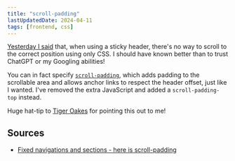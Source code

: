 ```yaml
---
title: "scroll-padding"
lastUpdatedDate: 2024-04-11
tags: [frontend, css]
---
```


[Yesterday I said](20230420-position-sticky-scrolling) that, when using a sticky header, there's no way to scroll to the correct position using only CSS. I should have known better than to trust ChatGPT or my Googling abilities!

You can in fact specify [`scroll-padding`](https://developer.mozilla.org/en-US/docs/Web/CSS/scroll-padding), which adds padding to the scrollable area and allows anchor links to respect the header offset, just like I wanted. I've removed the extra JavaScript and added a `scroll-padding-top` instead.

Huge hat-tip to [Tiger Oakes](https://tigeroakes.com) for pointing this out to me!

## Sources

- [Fixed navigations and sections - here is scroll-padding](https://dev.to/einlinuus/fixed-navigations-and-sections-here-is-scroll-padding-25nb)